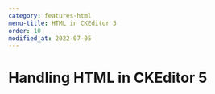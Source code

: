 ```yaml
---
category: features-html
menu-title: HTML in CKEditor 5
order: 10
modified_at: 2022-07-05
---
```


# Handling HTML in CKEditor 5

